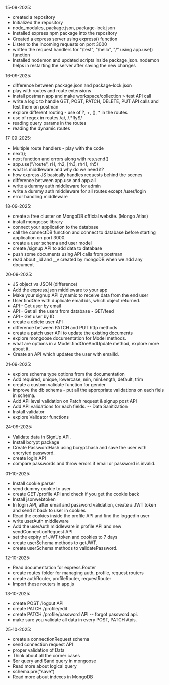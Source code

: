 15-09-2025:

- created a repository
- Initialized the repository
- node_modules, package.json, package-lock.json
- Installed express npm package into the repository
- Created a express server using express() function
- Listen to the incoming requests on port 3000
- written the request handlers for "/test", "/hello", "/" using app.use() function
- Installed nodemon and updated scripts inside package.json. nodemon helps in restarting the server after saving the new changes

16-09-2025:

- difference between package.json and package-lock.json
- play with routes and route extensions
- install postman app and make workspace/collection > test API call
- write a logic to handle GET, POST, PATCH, DELETE, PUT API calls and test them on postman
- explore different routing - use of ?, +, (), * in the routes
- use of regex in routes /a/, /.*fly$/
- reading query params in the routes
- reading the dynamic routes

17-09-2025:

- Multiple route handlers - play with the code
- next();
- next function and errors along with res.send()
- app.use("/route", rH, rh2, [rh3, rh4], rh5)
- what is middleware and why do we need it?
- how express JS basically handles requests behind the scenes
- difference between app.use and app.all
- write a dummy auth middleware for admin
- write a dummy auth middleware for all routes except /user/login
- error handling middleware 


18-09-2025:

- create a free cluster on MongoDB official website. (Mongo Atlas)
- install mongoose library
- connect your application to the database
- call the connectDB function and connect to database before starting application on port 3000.
- create a user schema and user model
- create /signup API to add data to database
- push some documents using API calls from postman
- read about _id and __v created by mongoDB when we add any document

20-09-2025:

- JS object vs JSON (difference)
- Add the express.json middleware to your app
- Make your signup API dynamic to receive data from the end user
- User.findOne with duplicate email ids, which object returned.
- API - Get user by email
- API - Get all the users from database - GET/feed
- API - Get user by ID
- create a delete user API
- difference between PATCH and PUT http methods
- create a patch user API to update the existing documents
- explore mongoose documentation for Model methods.
- what are options in a Model.findOneAndUpdate method, explore more about it.
- Create an API which updates the user with emailId.

21-09-2025:

- explore schema type options from the documentation
- Add required, unique, lowercase, min, minLength, default, trim
- create a custom validate function for gender
- improve the db schema - put all the appropriate validations on each fiels in schema.
- Add API level validation on Patch request & signup post API
- Add API validations for each fields. -- Data Sanitization
- Install validator
- explore Validator functions

24-09-2025:

- Validate data in SignUp API.
- Install bcrypt package
- Create PasswordHash using bcrypt.hash and save the user with encryted password.
- create login API
- compare passwords and throw errors if email or password is invalid.

01-10-2025:

- Install cookie parser
- send dummy cookie to user
- create GET /profile API and check if you get the cookie back
- Install jsonwebtoken
- In login API, after email and password validation, create a JWT token and send it back to user in cookies
- Read the cookies inside the profile API and find the loggedIn user
- write userAuth middleware
- Add the userAuth middleware in profile API and new sendConnectionRequest API
- set the expiry of JWT token and cookies to 7 days
- create userSchema methods to getJWT.
- create userSchema methods to validatePassword.

12-10-2025:

- Read documentation for express.Router
- create routes folder for managing auth, profile, request routers
- create authRouter, profileRouter, requestRouter
- Import these routers in app.js

13-10-2025:

- create POST /logout API
- create PATCH /profile/edit
- create PATCH /profile/password API -- forgot password api.
- make sure you validate all data in every POST, PATCH Apis.

25-10-2025:

- create a connectionRequest schema
- send connection request API
- proper validation of Data
- Think about all the corner cases
- $or query and $and query in mongoose
- Read more about logical query
- schema.pre("save") 
- Read more about indexes in MongoDB






